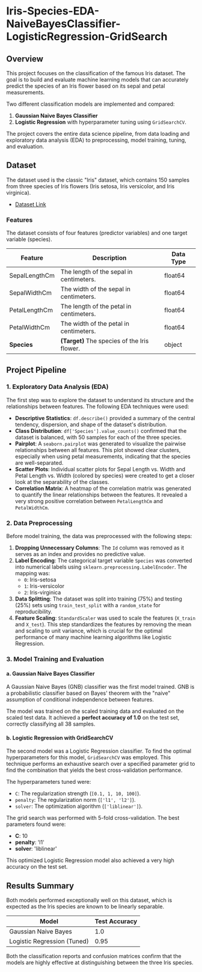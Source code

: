 # Iris-Species-EDA-NaiveBayesClassifier-LogisticRegression-GridSearch

## Overview

This project focuses on the classification of the famous Iris dataset. The goal is to build and evaluate machine learning models that can accurately predict the species of an Iris flower based on its sepal and petal measurements.

Two different classification models are implemented and compared:
1.  **Gaussian Naive Bayes Classifier**
2.  **Logistic Regression** with hyperparameter tuning using `GridSearchCV`.

The project covers the entire data science pipeline, from data loading and exploratory data analysis (EDA) to preprocessing, model training, tuning, and evaluation.

## Dataset

The dataset used is the classic "Iris" dataset, which contains 150 samples from three species of Iris flowers (Iris setosa, Iris versicolor, and Iris virginica).

*   [Dataset Link](https://www.kaggle.com/datasets/uciml/iris)

### Features

The dataset consists of four features (predictor variables) and one target variable (species).

| Feature         | Description                                     | Data Type |
|-----------------|-------------------------------------------------|-----------|
| SepalLengthCm   | The length of the sepal in centimeters.         | float64   |
| SepalWidthCm    | The width of the sepal in centimeters.          | float64   |
| PetalLengthCm   | The length of the petal in centimeters.         | float64   |
| PetalWidthCm    | The width of the petal in centimeters.          | float64   |
| **Species**     | **(Target)** The species of the Iris flower.    | object    |

## Project Pipeline

### 1. Exploratory Data Analysis (EDA)

The first step was to explore the dataset to understand its structure and the relationships between features. The following EDA techniques were used:
*   **Descriptive Statistics**: `df.describe()` provided a summary of the central tendency, dispersion, and shape of the dataset's distribution.
*   **Class Distribution**: `df['Species'].value_counts()` confirmed that the dataset is balanced, with 50 samples for each of the three species.
*   **Pairplot**: A `seaborn.pairplot` was generated to visualize the pairwise relationships between all features. This plot showed clear clusters, especially when using petal measurements, indicating that the species are well-separated.
*   **Scatter Plots**: Individual scatter plots for Sepal Length vs. Width and Petal Length vs. Width (colored by species) were created to get a closer look at the separability of the classes.
*   **Correlation Matrix**: A heatmap of the correlation matrix was generated to quantify the linear relationships between the features. It revealed a very strong positive correlation between `PetalLengthCm` and `PetalWidthCm`.

### 2. Data Preprocessing

Before model training, the data was preprocessed with the following steps:
1.  **Dropping Unnecessary Columns**: The `Id` column was removed as it serves as an index and provides no predictive value.
2.  **Label Encoding**: The categorical target variable `Species` was converted into numerical labels using `sklearn.preprocessing.LabelEncoder`. The mapping was:
    *   `0`: Iris-setosa
    *   `1`: Iris-versicolor
    *   `2`: Iris-virginica
3.  **Data Splitting**: The dataset was split into training (75%) and testing (25%) sets using `train_test_split` with a `random_state` for reproducibility.
4.  **Feature Scaling**: `StandardScaler` was used to scale the features (`X_train` and `X_test`). This step standardizes the features by removing the mean and scaling to unit variance, which is crucial for the optimal performance of many machine learning algorithms like Logistic Regression.

### 3. Model Training and Evaluation

#### a. Gaussian Naive Bayes Classifier

A Gaussian Naive Bayes (GNB) classifier was the first model trained. GNB is a probabilistic classifier based on Bayes' theorem with the "naive" assumption of conditional independence between features.

The model was trained on the scaled training data and evaluated on the scaled test data. It achieved a **perfect accuracy of 1.0** on the test set, correctly classifying all 38 samples.

#### b. Logistic Regression with GridSearchCV

The second model was a Logistic Regression classifier. To find the optimal hyperparameters for this model, `GridSearchCV` was employed. This technique performs an exhaustive search over a specified parameter grid to find the combination that yields the best cross-validation performance.

The hyperparameters tuned were:
*   `C`: The regularization strength (`[0.1, 1, 10, 100]`).
*   `penalty`: The regularization norm (`['l1', 'l2']`).
*   `solver`: The optimization algorithm (`['liblinear']`).

The grid search was performed with 5-fold cross-validation. The best parameters found were:
*   **C**: 10
*   **penalty**: 'l1'
*   **solver**: 'liblinear'

This optimized Logistic Regression model also achieved a very high accuracy on the test set.

## Results Summary

Both models performed exceptionally well on this dataset, which is expected as the Iris species are known to be linearly separable.

| Model                       | Test Accuracy |
|-----------------------------|---------------|
| Gaussian Naive Bayes        | 1.0           |
| Logistic Regression (Tuned) | 0.95          |

Both the classification reports and confusion matrices confirm that the models are highly effective at distinguishing between the three Iris species.
